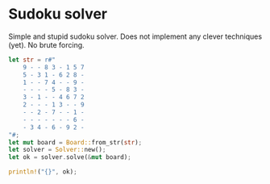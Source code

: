 # Sudoku solver
Simple and stupid sudoku solver. Does not implement any clever techniques (yet). No brute forcing.

```rust
let str = r#"
    9 - - 8 3 - 1 5 7
    5 - 3 1 - 6 2 8 -
    1 - - 7 4 - - 9 -
    - - - - 5 - 8 3 -
    3 - 1 - - 4 6 7 2
    2 - - - 1 3 - - 9
    - - 2 - 7 - - 1 -
    - - - - - - - 6 -
    - 3 4 - 6 - 9 2 -
"#;
let mut board = Board::from_str(str);
let solver = Solver::new();
let ok = solver.solve(&mut board);

println!("{}", ok);
```
